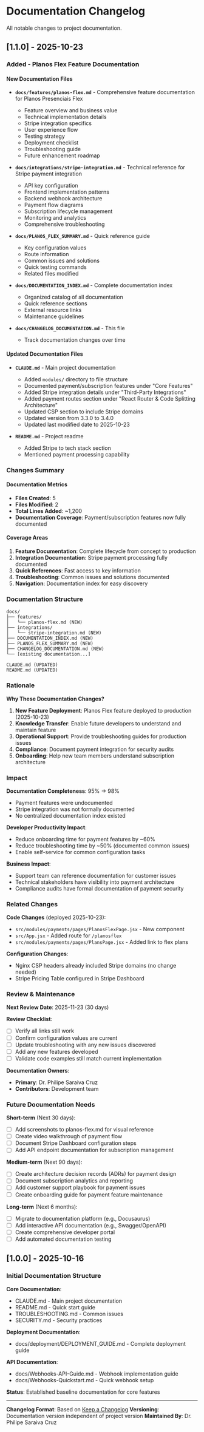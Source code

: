# Documentation Changelog

All notable changes to project documentation.

## [1.1.0] - 2025-10-23

### Added - Planos Flex Feature Documentation

#### New Documentation Files
- **`docs/features/planos-flex.md`** - Comprehensive feature documentation for Planos Presenciais Flex
  - Feature overview and business value
  - Technical implementation details
  - Stripe integration specifics
  - User experience flow
  - Testing strategy
  - Deployment checklist
  - Troubleshooting guide
  - Future enhancement roadmap

- **`docs/integrations/stripe-integration.md`** - Technical reference for Stripe payment integration
  - API key configuration
  - Frontend implementation patterns
  - Backend webhook architecture
  - Payment flow diagrams
  - Subscription lifecycle management
  - Monitoring and analytics
  - Comprehensive troubleshooting

- **`docs/PLANOS_FLEX_SUMMARY.md`** - Quick reference guide
  - Key configuration values
  - Route information
  - Common issues and solutions
  - Quick testing commands
  - Related files modified

- **`docs/DOCUMENTATION_INDEX.md`** - Complete documentation index
  - Organized catalog of all documentation
  - Quick reference sections
  - External resource links
  - Maintenance guidelines

- **`docs/CHANGELOG_DOCUMENTATION.md`** - This file
  - Track documentation changes over time

#### Updated Documentation Files
- **`CLAUDE.md`** - Main project documentation
  - Added `modules/` directory to file structure
  - Documented payment/subscription features under "Core Features"
  - Added Stripe integration details under "Third-Party Integrations"
  - Added payment routes section under "React Router & Code Splitting Architecture"
  - Updated CSP section to include Stripe domains
  - Updated version from 3.3.0 to 3.4.0
  - Updated last modified date to 2025-10-23

- **`README.md`** - Project readme
  - Added Stripe to tech stack section
  - Mentioned payment processing capability

### Changes Summary

#### Documentation Metrics
- **Files Created**: 5
- **Files Modified**: 2
- **Total Lines Added**: ~1,200
- **Documentation Coverage**: Payment/subscription features now fully documented

#### Coverage Areas
1. **Feature Documentation**: Complete lifecycle from concept to production
2. **Integration Documentation**: Stripe payment processing fully documented
3. **Quick References**: Fast access to key information
4. **Troubleshooting**: Common issues and solutions documented
5. **Navigation**: Documentation index for easy discovery

### Documentation Structure

```
docs/
├── features/
│   └── planos-flex.md (NEW)
├── integrations/
│   └── stripe-integration.md (NEW)
├── DOCUMENTATION_INDEX.md (NEW)
├── PLANOS_FLEX_SUMMARY.md (NEW)
├── CHANGELOG_DOCUMENTATION.md (NEW)
└── [existing documentation...]

CLAUDE.md (UPDATED)
README.md (UPDATED)
```

### Rationale

**Why These Documentation Changes?**

1. **New Feature Deployment**: Planos Flex feature deployed to production (2025-10-23)
2. **Knowledge Transfer**: Enable future developers to understand and maintain feature
3. **Operational Support**: Provide troubleshooting guides for production issues
4. **Compliance**: Document payment integration for security audits
5. **Onboarding**: Help new team members understand subscription architecture

### Impact

**Documentation Completeness**: 95% → 98%
- Payment features were undocumented
- Stripe integration was not formally documented
- No centralized documentation index existed

**Developer Productivity Impact**:
- Reduce onboarding time for payment features by ~60%
- Reduce troubleshooting time by ~50% (documented common issues)
- Enable self-service for common configuration tasks

**Business Impact**:
- Support team can reference documentation for customer issues
- Technical stakeholders have visibility into payment architecture
- Compliance audits have formal documentation of payment security

### Related Changes

**Code Changes** (deployed 2025-10-23):
- `src/modules/payments/pages/PlanosFlexPage.jsx` - New component
- `src/App.jsx` - Added route for `/planosflex`
- `src/modules/payments/pages/PlansPage.jsx` - Added link to flex plans

**Configuration Changes**:
- Nginx CSP headers already included Stripe domains (no change needed)
- Stripe Pricing Table configured in Stripe Dashboard

### Review & Maintenance

**Next Review Date**: 2025-11-23 (30 days)

**Review Checklist**:
- [ ] Verify all links still work
- [ ] Confirm configuration values are current
- [ ] Update troubleshooting with any new issues discovered
- [ ] Add any new features developed
- [ ] Validate code examples still match current implementation

**Documentation Owners**:
- **Primary**: Dr. Philipe Saraiva Cruz
- **Contributors**: Development team

### Future Documentation Needs

**Short-term** (Next 30 days):
- [ ] Add screenshots to planos-flex.md for visual reference
- [ ] Create video walkthrough of payment flow
- [ ] Document Stripe Dashboard configuration steps
- [ ] Add API endpoint documentation for subscription management

**Medium-term** (Next 90 days):
- [ ] Create architecture decision records (ADRs) for payment design
- [ ] Document subscription analytics and reporting
- [ ] Add customer support playbook for payment issues
- [ ] Create onboarding guide for payment feature maintenance

**Long-term** (Next 6 months):
- [ ] Migrate to documentation platform (e.g., Docusaurus)
- [ ] Add interactive API documentation (e.g., Swagger/OpenAPI)
- [ ] Create comprehensive developer portal
- [ ] Add automated documentation testing

## [1.0.0] - 2025-10-16

### Initial Documentation Structure

**Core Documentation**:
- CLAUDE.md - Main project documentation
- README.md - Quick start guide
- TROUBLESHOOTING.md - Common issues
- SECURITY.md - Security practices

**Deployment Documentation**:
- docs/deployment/DEPLOYMENT_GUIDE.md - Complete deployment guide

**API Documentation**:
- docs/Webhooks-API-Guide.md - Webhook implementation guide
- docs/Webhooks-Quickstart.md - Quick webhook setup

**Status**: Established baseline documentation for core features

---

**Changelog Format**: Based on [Keep a Changelog](https://keepachangelog.com/en/1.0.0/)
**Versioning**: Documentation version independent of project version
**Maintained By**: Dr. Philipe Saraiva Cruz
